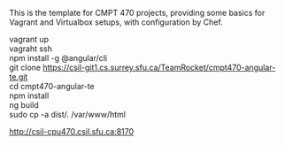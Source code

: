 This is the template for CMPT 470 projects, providing some basics for Vagrant and Virtualbox setups, with configuration by Chef.

vagrant up  
vagraht ssh  
npm install -g @angular/cli  
git clone https://csil-git1.cs.surrey.sfu.ca/TeamRocket/cmpt470-angular-te.git  
cd cmpt470-angular-te  
npm install  
ng build  
sudo cp -a dist/. /var/www/html

http://csil-cpu470.csil.sfu.ca:8170
